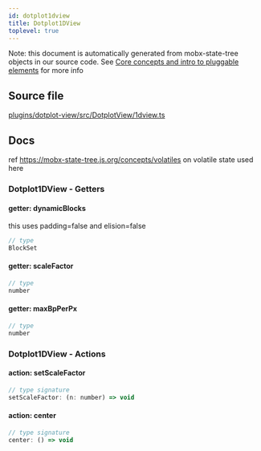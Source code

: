 ```yaml
---
id: dotplot1dview
title: Dotplot1DView
toplevel: true
---
```


Note: this document is automatically generated from mobx-state-tree objects in
our source code. See
[Core concepts and intro to pluggable elements](/docs/developer_guide/) for more
info

## Source file

[plugins/dotplot-view/src/DotplotView/1dview.ts](https://github.com/GMOD/jbrowse-components/blob/main/plugins/dotplot-view/src/DotplotView/1dview.ts)

## Docs

ref https://mobx-state-tree.js.org/concepts/volatiles on volatile state used
here

### Dotplot1DView - Getters

#### getter: dynamicBlocks

this uses padding=false and elision=false

```js
// type
BlockSet
```

#### getter: scaleFactor

```js
// type
number
```

#### getter: maxBpPerPx

```js
// type
number
```

### Dotplot1DView - Actions

#### action: setScaleFactor

```js
// type signature
setScaleFactor: (n: number) => void
```

#### action: center

```js
// type signature
center: () => void
```
